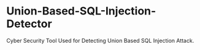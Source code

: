 # Union-Based-SQL-Injection-Detector
Cyber Security Tool Used for Detecting Union Based SQL Injection Attack.
